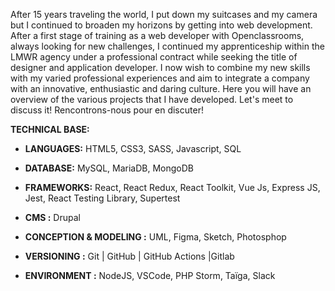 
After 15 years traveling the world, I put down my suitcases and my camera but I continued to broaden my horizons by getting into web development. After a first stage of training as a web developer with Openclassrooms, always looking for new challenges, I continued my apprenticeship within the LMWR agency under a professional contract while seeking the title of designer and application developer. I now wish to combine my new skills with my varied professional experiences and aim to integrate a company with an innovative, enthusiastic and daring culture. Here you will have an overview of the various projects that I have developed. Let's meet to discuss it!
Rencontrons-nous pour en discuter!



__TECHNICAL BASE:__


* __LANGUAGES:__ HTML5, CSS3, SASS, Javascript, SQL

* __DATABASE:__ MySQL, MariaDB, MongoDB
 
* __FRAMEWORKS:__  React, React Redux, React Toolkit, Vue Js, Express JS, Jest, React Testing Library, Supertest

* __CMS :__ Drupal

* __CONCEPTION & MODELING :__ UML, Figma, Sketch, Photosphop

* __VERSIONING :__ Git | GitHub | GitHub Actions |Gitlab 

* __ENVIRONMENT :__ NodeJS, VSCode, PHP Storm, Taïga, Slack





